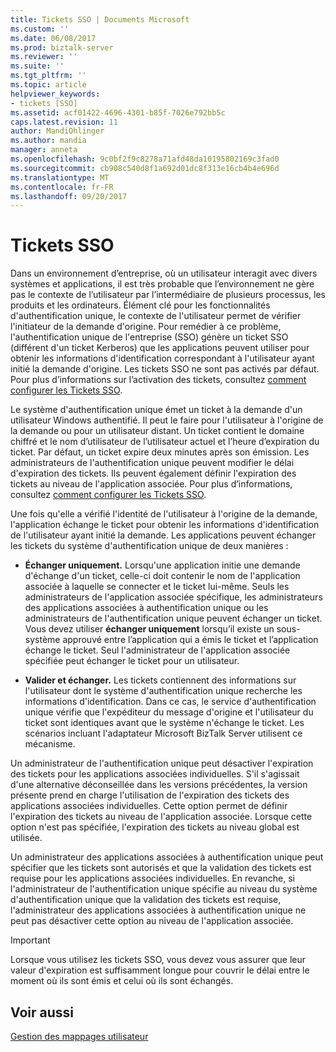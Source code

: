 ```yaml
---
title: Tickets SSO | Documents Microsoft
ms.custom: ''
ms.date: 06/08/2017
ms.prod: biztalk-server
ms.reviewer: ''
ms.suite: ''
ms.tgt_pltfrm: ''
ms.topic: article
helpviewer_keywords:
- tickets [SSO]
ms.assetid: acf01422-4696-4301-b85f-7026e792bb5c
caps.latest.revision: 11
author: MandiOhlinger
ms.author: mandia
manager: anneta
ms.openlocfilehash: 9c0bf2f9c8278a71afd48da10195802169c3fad0
ms.sourcegitcommit: cb908c540d8f1a692d01dc8f313e16cb4b4e696d
ms.translationtype: MT
ms.contentlocale: fr-FR
ms.lasthandoff: 09/20/2017
---
```

# <a name="sso-tickets"></a>Tickets SSO
Dans un environnement d’entreprise, où un utilisateur interagit avec divers systèmes et applications, il est très probable que l’environnement ne gère pas le contexte de l’utilisateur par l’intermédiaire de plusieurs processus, les produits et les ordinateurs. Élément clé pour les fonctionnalités d'authentification unique, le contexte de l'utilisateur permet de vérifier l'initiateur de la demande d'origine. Pour remédier à ce problème, l'authentification unique de l'entreprise (SSO) génère un ticket SSO (différent d'un ticket Kerberos) que les applications peuvent utiliser pour obtenir les informations d'identification correspondant à l'utilisateur ayant initié la demande d'origine. Les tickets SSO ne sont pas activés par défaut. Pour plus d’informations sur l’activation des tickets, consultez [comment configurer les Tickets SSO](../core/how-to-configure-the-sso-tickets.md).  
  
 Le système d'authentification unique émet un ticket à la demande d'un utilisateur Windows authentifié. Il peut le faire pour l'utilisateur à l'origine de la demande ou pour un utilisateur distant. Un ticket contient le domaine chiffré et le nom d’utilisateur de l’utilisateur actuel et l’heure d’expiration du ticket. Par défaut, un ticket expire deux minutes après son émission. Les administrateurs de l'authentification unique peuvent modifier le délai d'expiration des tickets. Ils peuvent également définir l'expiration des tickets au niveau de l'application associée. Pour plus d’informations, consultez [comment configurer les Tickets SSO](../core/how-to-configure-the-sso-tickets.md).  
  
 Une fois qu'elle a vérifié l'identité de l'utilisateur à l'origine de la demande, l'application échange le ticket pour obtenir les informations d'identification de l'utilisateur ayant initié la demande. Les applications peuvent échanger les tickets du système d'authentification unique de deux manières :  
  
-   **Échanger uniquement.** Lorsqu'une application initie une demande d'échange d'un ticket, celle-ci doit contenir le nom de l'application associée à laquelle se connecter et le ticket lui-même. Seuls les administrateurs de l'application associée spécifique, les administrateurs des applications associées à authentification unique ou les administrateurs de l'authentification unique peuvent échanger un ticket. Vous devez utiliser **échanger uniquement** lorsqu’il existe un sous-système approuvé entre l’application qui a émis le ticket et l’application échange le ticket. Seul l'administrateur de l'application associée spécifiée peut échanger le ticket pour un utilisateur.  
  
-   **Valider et échanger.** Les tickets contiennent des informations sur l'utilisateur dont le système d'authentification unique recherche les informations d'identification. Dans ce cas, le service d'authentification unique vérifie que l'expéditeur du message d'origine et l'utilisateur du ticket sont identiques avant que le système n'échange le ticket. Les scénarios incluant l'adaptateur Microsoft BizTalk Server utilisent ce mécanisme.  
  
 Un administrateur de l'authentification unique peut désactiver l'expiration des tickets pour les applications associées individuelles. S'il s'agissait d'une alternative déconseillée dans les versions précédentes, la version présente prend en charge l'utilisation de l'expiration des tickets des applications associées individuelles. Cette option permet de définir l'expiration des tickets au niveau de l'application associée. Lorsque cette option n'est pas spécifiée, l'expiration des tickets au niveau global est utilisée.  
  
 Un administrateur des applications associées à authentification unique peut spécifier que les tickets sont autorisés et que la validation des tickets est requise pour les applications associées individuelles. En revanche, si l'administrateur de l'authentification unique spécifie au niveau du système d'authentification unique que la validation des tickets est requise, l'administrateur des applications associées à authentification unique ne peut pas désactiver cette option au niveau de l'application associée.  
  
> [!IMPORTANT]
>  Lorsque vous utilisez les tickets SSO, vous devez vous assurer que leur valeur d'expiration est suffisamment longue pour couvrir le délai entre le moment où ils sont émis et celui où ils sont échangés.  
  
## <a name="see-also"></a>Voir aussi  
 [Gestion des mappages utilisateur](../core/managing-user-mappings.md)